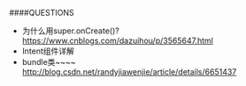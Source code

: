 ####QUESTIONS
+ 为什么用super.onCreate()?
https://www.cnblogs.com/dazuihou/p/3565647.html
+ Intent组件详解
+ bundle类~~~~
    http://blog.csdn.net/randyjiawenjie/article/details/6651437